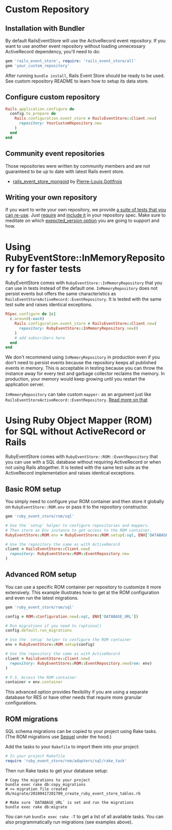# Custom Repository

## Installation with Bundler

By default RailsEventStore will use the ActiveRecord event repository. If you want to use another event repository without loading unnecessary ActiveRecord dependency, you'll need to do:

```ruby
gem 'rails_event_store', require: 'rails_event_store/all'
gem 'your_custom_repository'
```

After running `bundle install`, Rails Event Store should be ready to be used.
See custom repository README to learn how to setup its data store.

## Configure custom repository

```ruby
Rails.application.configure do
  config.to_prepare do
    Rails.configuration.event_store = RailsEventStore::Client.new(
      repository: YourCustomRepository.new
    )
  end
end
```

## Community event repositories

Those repositories were written by community members and are not guaranteed to be up to date with latest Rails event store.

* [rails\_event\_store\_mongoid](https://github.com/gottfrois/rails_event_store_mongoid) by [Pierre-Louis Gottfrois](https://github.com/gottfrois)

## Writing your own repository

If you want to write your own repository, we provide [a suite of tests that you can re-use](https://github.com/RailsEventStore/rails_event_store/blob/master/ruby_event_store/lib/ruby_event_store/spec/event_repository_lint.rb). Just [require](https://github.com/RailsEventStore/rails_event_store/blob/a6ffb8a535373023296222bbbb5dd6ee131a6792/rails_event_store_active_record/spec/event_repository_spec.rb#L3) and [include it](https://github.com/RailsEventStore/rails_event_store/blob/a6ffb8a535373023296222bbbb5dd6ee131a6792/rails_event_store_active_record/spec/event_repository_spec.rb#L26) in your repository spec. Make sure to meditate on which [exepcted_version option](/docs/expected_version/) you are going to support and how.

# Using RubyEventStore::InMemoryRepository for faster tests

RubyEventStore comes with `RubyEventStore::InMemoryRepository` that you can use in tests instead of the default one. `InMemoryRepository` does not persist events but offers the same characteristics as `RailsEventStoreActiveRecord::EventRepository`. It is tested with the same test suite and raises identical exceptions.

```ruby
RSpec.configure do |c|
  c.around(:each)
    Rails.configuration.event_store = RailsEventStore::Client.new(
      repository: RubyEventStore::InMemoryRepository.new()
    )
    # add subscribers here
  end
end
```

We don't recommend using `InMemoryRepository` in production even if you don't need to persist events because the repository keeps all published events in memory. This is acceptable in testing because you can throw the instance away for every test and garbage collector reclaims the memory. In production, your memory would keep growing until you restart the application server.

`InMemoryRepository` can take custom `mapper:` as an argument just like `RailsEventStoreActiveRecord::EventRepository`. [Read more on that](/docs/mapping_serialization/)

# Using Ruby Object Mapper (ROM) for SQL without ActiveRecord or Rails

RubyEventStore comes with `RubyEventStore::ROM::EventRepository` that you can use with a SQL database without requiring ActiveRecord or when not using Rails altogether. It is tested with the same test suite as the ActiveRecord implementation and raises identical exceptions.

## Basic ROM setup

You simply need to configure your ROM container and then store it globally on `RubyEventStore::ROM.env` or pass it to the repository constructor.

```ruby
gem 'ruby_event_store/rom/sql'

# Use the `setup` helper to configure repositories and mappers.
# Then store an Env instance to get access to the ROM container.
RubyEventStore::ROM.env = RubyEventStore::ROM.setup(:sql, ENV['DATABASE_URL'])

# Use the repository the same as with ActiveRecord
client = RailsEventStore::Client.new(
  repository: RubyEventStore::ROM::EventRepository.new
)
```

## Advanced ROM setup

You can use a specific ROM container per repository to customize it more extensively. This example illustrates how to get at the ROM configuration and even run the latest migrations.

```ruby
gem 'ruby_event_store/rom/sql'

config = ROM::Configuration.new(:sql, ENV['DATABASE_URL'])

# Run migrations if you need to (optional)
config.default.run_migrations

# Use the `setup` helper to configure the ROM container
env = RubyEventStore::ROM.setup(config)

# Use the repository the same as with ActiveRecord
client = RailsEventStore::Client.new(
  repository: RubyEventStore::ROM::EventRepository.new(rom: env)
)

# P.S. Access the ROM container
container = env.container
```

This advanced option provides flexibility if you are using a separate database for RES or have other needs that require more granular configurations.

## ROM migrations

SQL schema migrations can be copied to your project using Rake tasks. (The ROM migrations use [Sequel](https://github.com/jeremyevans/sequel) under the hood.)

Add the tasks to your `Rakefile` to import them into your project:

```ruby
# In your project Rakefile
require 'ruby_event_store/rom/adapters/sql/rake_task'
```

Then run Rake tasks to get your database setup:

```shell
# Copy the migrations to your project
bundle exec rake db:copy_migrations
# <= migration file created db/migrate/20180417201709_create_ruby_event_store_tables.rb

# Make sure `DATABASE_URL` is set and run the migrations
bundle exec rake db:migrate
```

You can run `bundle exec rake -T` to get a list of all available tasks. You can also programmatically run migrations (see examples above).
